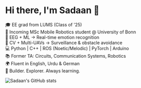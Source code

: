 # Hi there, I'm Sadaan 👋

🎓 EE grad from LUMS (Class of '25)  
🤖 Incoming MSc Mobile Robotics student @ University of Bonn  
🧠 EEG + ML → Real-time emotion recognition  
🚁 CV + Multi-UAVs → Surveillance & obstacle avoidance  
💻 Python | C++ | ROS (Noetic/Melodic) | PyTorch | Arduino  
📚 Former TA: Circuits, Communication Systems, Robotics  
🌍 Fluent in English, Urdu & German  
🔬 Builder. Explorer. Always learning.

<!-- GitHub stats (optional) -->
![Sadaan's GitHub stats](https://github-readme-stats.vercel.app/api?username=SadaanTahir&show_icons=true&theme=tokyonight)
